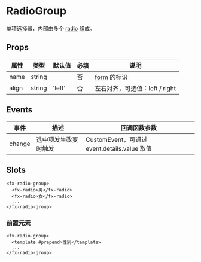 # RadioGroup

单项选择器，内部由多个 [radio](./README.Radio.md) 组成。

## Props

| 属性  | 类型   | 默认值 | 必填 | 说明                            |
| ----- | ------ | ------ | ---- | ------------------------------- |
| name  | string |        | 否   | [form](./README.Form.md) 的标识 |
| align | string | 'left' | 否   | 左右对齐，可选值：left / right  |

## Events

| 事件   | 描述                 | 回调函数参数                                 |
| ------ | -------------------- | -------------------------------------------- |
| change | 选中项发生改变时触发 | CustomEvent，可通过 event.details.value 取值 |

## Slots

```
<fx-radio-group>
  <fx-radio>男</fx-radio>
  <fx-radio>女</fx-radio>
  ...
</fx-radio-group>
```

### 前置元素

```
<fx-radio-group>
  <template #prepend>性别</template>
  ...
</fx-radio-group>
```
